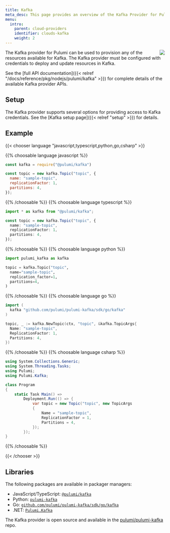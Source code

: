 ```yaml
---
title: Kafka
meta_desc: This page provides an overview of the Kafka Provider for Pulumi.
menu:
  intro:
    parent: cloud-providers
    identifier: clouds-kafka
    weight: 2
---
```


<img src="/logos/tech/kafka.png" align="right" class="h-16 px-8 pb-4">

The Kafka provider for Pulumi can be used to provision any of the resources available for Kafka.
The Kafka provider must be configured with credentials to deploy and update resources in Kafka.

See the [full API documentation]({{< relref "/docs/reference/pkg/nodejs/pulumi/kafka" >}}) for complete details of the available Kafka provider APIs.

## Setup

The Kafka provider supports several options for providing access to Kafka credentials.  See the [Kafka setup page]({{< relref "setup" >}}) for details.

## Example

{{< chooser language "javascript,typescript,python,go,csharp" >}}

{{% choosable language javascript %}}

```javascript
const kafka = require("@pulumi/kafka")

const topic = new kafka.Topic("topic", {
  name: "sample-topic",
  replicationFactor: 1,
  partitions: 4,
});
```

{{% /choosable %}}
{{% choosable language typescript %}}

```typescript
import * as kafka from "@pulumi/kafka";

const topic = new kafka.Topic("topic", {
  name: "sample-topic",
  replicationFactor: 1,
  partitions: 4,
});
```

{{% /choosable %}}
{{% choosable language python %}}

```python
import pulumi_kafka as kafka

topic = kafka.Topic("topic",
  name="sample-topic",
  replication_factor=1,
  partitions=4,
)
```

{{% /choosable %}}
{{% choosable language go %}}

```go
import (
  kafka "github.com/pulumi/pulumi-kafka/sdk/go/kafka"
)

topic, _ := kafka.NewTopic(ctx, "topic", &kafka.TopicArgs{
  Name: "sample-topic",
  ReplicationFactor: 1,
  Partitions: 4,
})
```

{{% /choosable %}}
{{% choosable language csharp %}}

```csharp
using System.Collections.Generic;
using System.Threading.Tasks;
using Pulumi;
using Pulumi.Kafka;

class Program
{
    static Task Main() =>
        Deployment.Run(() => {
            var topic = new Topic("topic", new TopicArgs
            {
                Name = "sample-topic",
                ReplicationFactor = 1,
                Partitions = 4,
            });
        });
}
```

{{% /choosable %}}

{{< /chooser >}}

## Libraries

The following packages are available in packager managers:

* JavaScript/TypeScript: [`@pulumi/kafka`](https://www.npmjs.com/package/@pulumi/kafka)
* Python: [`pulumi-kafka`](https://pypi.org/project/pulumi-kafka/)
* Go: [`github.com/pulumi/pulumi-kafka/sdk/go/kafka`](https://github.com/pulumi/pulumi-kafka)
* .NET: [`Pulumi.Kafka`](https://www.nuget.org/packages/Pulumi.Kafka)

The Kafka provider is open source and available in the [pulumi/pulumi-kafka](https://github.com/pulumi/pulumi-kafka) repo.
